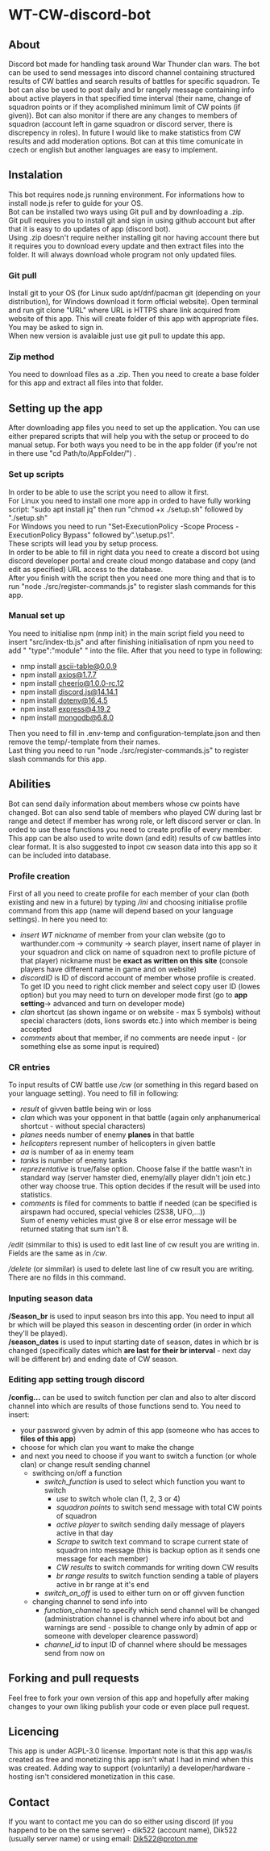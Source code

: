 # WT-CW-discord-bot
## About
Discord bot made for handling task around War Thunder clan wars. The bot can be used to send messages into discord channel containing structured results of CW battles and search results of battles for specific squadron. Te bot can also be used to post daily and br rangely message containing info about active players in that specified time interval (their name, change of squadron points or if they acomplished minimum limit of CW points (if given)). Bot can also monitor if  there are any changes to members of squadron (account left in game squadron or discord server, there is discrepency in roles). In future I would like to make statistics from CW results and add moderation options.
Bot can at this time comunicate in czech or english but another languages are easy to implement.

## Instalation
This bot requires node.js running environment. For informations how to install node.js refer to guide for your OS.  
Bot can be installed two ways using Git pull and by downloading a .zip.  
Git pull requires you to install git and sign in using github account but after that it is easy to do updates of app (discord bot).  
Using .zip doesn't require neither installing git nor having account there but it requires you to download every update and then extract files into the folder. It will always download whole program not only updated files.
### Git pull
Install git to your OS (for Linux sudo apt/dnf/pacman git (depending on your distribution), for Windows download it form official website). Open terminal and run git clone "URL" where URL is HTTPS share link acquired from website of this app. This will create folder of this app with appropriate files. You may be asked to sign in.  
When new version is avalaible just use git pull to update this app.
### Zip method
You need to download files as a .zip. Then you need to create a base folder for this app and extract all files into that folder.

## Setting up the app
After downloading app files you need to set up the application. You can use either prepared scripts that will help you with the setup or proceed to do manual setup. For both ways you need to be in the app folder (if you're not in there use "cd Path/to/AppFolder/") .
### Set up scripts
In order to be able to use the script you need to allow it first.  
For Linux you need to install one more app in orded to have fully working script: "sudo apt install jq" then run "chmod +x ./setup.sh" followed by "./setup.sh"  
For Windows you need to run "Set-ExecutionPolicy -Scope Process -ExecutionPolicy Bypass" followed by".\setup.ps1".  
These scripts will lead you by setup process.  
In order to be able to fill in right data you need to create a discord bot using discord developer portal and create cloud mongo database and copy (and edit as specified) URL access to the database.  
After you finish with the script then you need one more thing and that is to run "node ./src/register-commands.js" to register slash commands for this app.
### Manual set up
You need to initialise npm (nmp init) in the main script field you need to insert "src/index-tb.js" and after finishing initialisation of npm you need to add " "type":"module" "   into the file. After that you need to type in following:  
- nmp install ascii-table@0.0.9
- npm install axios@1.7.7
- npm install cheerio@1.0.0-rc.12
- npm install discord.js@14.14.1
- npm install dotenv@16.4.5
- npm install express@4.19.2
- npm install mongodb@6.8.0

Then you need to fill in .env-temp and configuration-template.json and then remove the temp/-template from their names.  
Last thing you need to run "node ./src/register-commands.js" to register slash commands for this app.  
## Abilities
Bot can send daily information about members whose cw points have changed. Bot can also send table of members who played CW during last br range and detect if member has wrong role, or left discord server or clan. In orded to use these functions you need to create profile of every member. This app can be also used to write down (and edit) results of cw battles into clear format. It is also suggested to inpot cw season data into this app so it can be included into database.
### Profile creation
First of all you need to create profile for each member of your clan (both existing and new in a future) by typing _/ini_ and choosing initialise profile command from this app (name will depend based on your language settings). In here you need to:
- _insert WT nickname_ of member from your clan website (go to warthunder.com -> community -> search player, insert name of player in your squadron and click on name of squadron next to profile picture of that player) nickname must be __exact as written on this site__ (console players have different name in game and on website)
- _discordID_ is ID of discord account of member whose profile is created. To get ID you need to right click member and select copy user ID (lowes option) but you may need to turn on developer mode first (go to **app setting**-> advanced and turn on developer mode)
- _clan_ shortcut (as shown ingame or on website - max 5 symbols) without special characters (dots, lions swords etc.) into which member is being accepted
- _comments_ about that member, if no comments are neede input - (or something else as some input is required)
### CR entries
To input results of CW battle use _/cw_ (or something in this regard based on your language setting). You need to fill in following:
- _result_ of givven battle being win or loss
- _clan_ which was your opponent in that battle (again only anphanumerical shortcut - without special characters)
- _planes_ needs number of enemy __planes__ in that battle
- _helicopters_ represent number of helicopters in given battle
- _aa_ is number of aa in enemy team
- _tanks_ is number of enemy tanks
- _reprezentative_ is true/false option. Choose false if the battle wasn't in standard way (server hamster died, enemy/ally player didn't join etc.) other way choose true. This option decides if the result will be used into statistics.
- _comments_ is filed for comments to battle if needed (can be specified is airspawn had occured, special vehicles (2S38, UFO,...))  
Sum of enemy vehicles must give 8 or else error message will be returned stating that sum isn't 8.

_/edit_ (simmilar to this) is used to edit last line of cw result you are writing in. Fields are the same as in _/cw_.

_/delete_ (or simmilar) is used to delete last line of cw result you are writing. There are no filds in this command.

### Inputing season data
__/Season_br__ is used to input season brs into this app. You need to input all br which will be played this season in descenting order (in order in which they'll be played).  
__/season_dates__ is used to input starting date of season, dates in which br is changed (specifically dates which **are last for their br interval** - next day will be different br) and ending date of CW season.

### Editing app setting trough discord
**/config...** can be used to switch function per clan and also to alter discord channel into which are results of those functions send to. You need to insert:
- your password givven by admin of this app (someone who has acces to **files of this app**)
- choose for which clan you want to make the change
- and next you need to choose if you want to switch a function (or whole clan) or change result sending channel
   - swithcing on/off a function
      - *switch_function* is used to select which function you want to switch
         - _use_ to switch whole clan (1, 2, 3 or 4)
         - _squadron points_ to switch send message with total CW points of squadron
         - _active player_ to switch sending daily message of players active in that day
         - _Scrape_ to switch text command to scrape current state of squadron into message (this is backup option as it sends one message for each member)
         - _CW results_ to switch commands for writing down CW results
         - _br range results_ to switch function sending a table of players active in br range at it's end
      - *switch_on_off* is used to either turn on or off givven function
   - changing channel to send info into
      - *function_channel* to specify which send channel will be changed (administration channel is channel where info about bot and warnings are send - possible to change only by admin of app or someone with developer clearence password)
      - *channel_id* to input ID of channel where should be messages send from now on
## Forking and pull requests
Feel free to fork your own version of this app and hopefully after making changes to your own liking publish your code or even place pull request.

## Licencing
This app is under AGPL-3.0 license. Important note is that this app was/is created as free and monetizing this app isn't what I had in mind when this was created. Adding way to support (voluntarily) a developer/hardware - hosting isn't considered monetization in this case.

## Contact
If you want to contact me you can do so either using discord (if you happend to be on the same server) - dik522 (account name), Dik522 (usually server name)
or using email: Dik522@proton.me